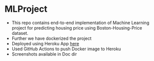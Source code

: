 # MLProject

- This repo contains end-to-end implementation of Machine Learning project for predicting housing price using 
Boston-Housing-Price dataset.
- Further we have dockerized the project
- Deployed using Heroku App [here](https://mlprojecthousepriceprediction.herokuapp.com/predict)
- Used GitHub Actions to push Docker image to Heroku 
- Screenshots available in Doc dir